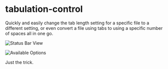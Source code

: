 # tabulation-control

Quickly and easily change the tab length setting for a specific file to a
different setting, or even convert a file using tabs to using a specific number
of spaces all in one go.

![Status Bar View](https://raw.githubusercontent.com/driskell/tabulation-control/master/SNAPSHOT1.png)

![Available Options](https://raw.githubusercontent.com/driskell/tabulation-control/master/SNAPSHOT2.png)

Just the trick.
